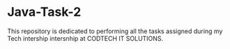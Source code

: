 # Java-Task-2
This repository is dedicated to performing all the tasks assigned during my Tech intership intersnhip at CODTECH IT SOLUTIONS.
